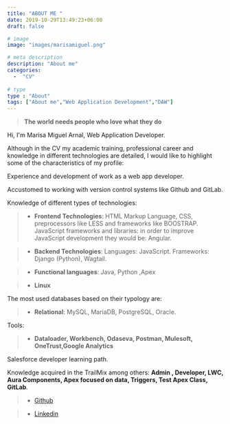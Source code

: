 ```yaml
---
title: "ABOUT ME "
date: 2019-10-29T13:49:23+06:00
draft: false

# image
image: "images/marisamiguel.png"

# meta description
description: "About me"
categories:
  -  "CV" 
  
# type
type : "About"
tags: ["About me","Web Application Development","DAW"]
---
```


> **The world needs people who love what they do**
 
Hi, I'm Marisa Miguel Arnal, Web Application Developer.

Although in the CV my academic training, professional career and knowledge in different technologies are detailed, I would like to highlight some of the characteristics of my profile:

Experience and development of work as a web app developer.

Accustomed to working with version control systems like Github and GitLab.

Knowledge of different types of technologies:

> - **Frontend Technologies**: HTML Markup Language, CSS, preprocessors like LESS and frameworks like BOOSTRAP. JavaScript frameworks and libraries: in order to improve JavaScript development they would be: Angular.

> - **Backend Technologies**: Languages: JavaScript. Frameworks: Django (Python), Wagtail.

> - **Functional languages**: Java, Python ,Apex

> - **Linux**

The most used databases based on their typology are:

> - **Relational**: MySQL, MariaDB, PostgreSQL, Oracle.

Tools: 

> - **Dataloader, Workbench, Odaseva, Postman, Mulesoft, OneTrust,Google Analytics**

Salesforce developer learning path.

Knowledge acquired in the TrailMix among others: **Admin , Developer, LWC, Aura Components, Apex focused on data, Triggers, Test Apex Class, GitLab**.


 > - [Github](https://github.com/marisamiguel)
 
 > - [Linkedin](https://www.linkedin.com/in/marisamiguelarnal)


